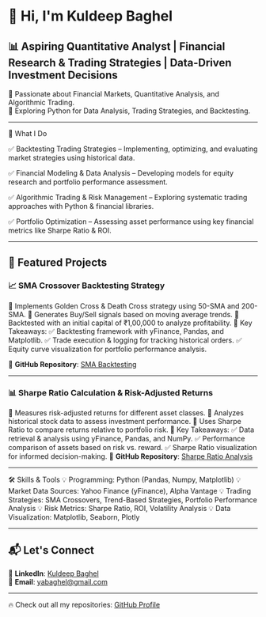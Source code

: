 # 👋 Hi, I'm Kuldeep Baghel  
## 📊 Aspiring Quantitative Analyst | Financial Research & Trading Strategies | Data-Driven Investment Decisions

🔹 Passionate about Financial Markets, Quantitative Analysis, and Algorithmic Trading.  
🔹 Exploring Python for Data Analysis, Trading Strategies, and Backtesting.  

---
🚀 What I Do

✅ Backtesting Trading Strategies – Implementing, optimizing, and evaluating market strategies using historical data.

✅ Financial Modeling & Data Analysis – Developing models for equity research and portfolio performance assessment.

✅ Algorithmic Trading & Risk Management – Exploring systematic trading approaches with Python & financial libraries.

✅ Portfolio Optimization – Assessing asset performance using key financial metrics like Sharpe Ratio & ROI.

---

## 🚀 Featured Projects  

### 📈 SMA Crossover Backtesting Strategy

🔹 Implements Golden Cross & Death Cross strategy using 50-SMA and 200-SMA.
🔹 Generates Buy/Sell signals based on moving average trends.
🔹 Backtested with an initial capital of ₹1,00,000 to analyze profitability.
🔹 Key Takeaways:
    ✅ Backtesting framework with yFinance, Pandas, and Matplotlib.
    ✅ Trade execution & logging for tracking historical orders.
    ✅ Equity curve visualization for portfolio performance analysis.

🔗 **GitHub Repository**: [SMA Backtesting](https://github.com/Kuldeep-Baghel/PythonProjects/tree/main/Project1_%20SMA_Crossover_Backtesting)  

---

### 📊 Sharpe Ratio Calculation & Risk-Adjusted Returns
🔹 Measures risk-adjusted returns for different asset classes.
🔹 Analyzes historical stock data to assess investment performance.
🔹 Uses Sharpe Ratio to compare returns relative to portfolio risk.
🔹 Key Takeaways:
✅ Data retrieval & analysis using yFinance, Pandas, and NumPy.
✅ Performance comparison of assets based on risk vs. reward.
✅ Sharpe Ratio visualization for informed decision-making.
🔗 **GitHub Repository**: [Sharpe Ratio Analysis](https://github.com/Kuldeep-Baghel/PythonProjects/tree/main/Project2_%20Golden_Cross_Backtesting_with_Sharpe_Ratio)  

---
🛠 Skills & Tools
💡 Programming: Python (Pandas, Numpy, Matplotlib)
💡 Market Data Sources: Yahoo Finance (yFinance), Alpha Vantage
💡 Trading Strategies: SMA Crossovers, Trend-Based Strategies, Portfolio Performance Analysis
💡 Risk Metrics: Sharpe Ratio, ROI, Volatility Analysis
💡 Data Visualization: Matplotlib, Seaborn, Plotly

---

## 📬 Let's Connect  
💼 **LinkedIn**: [Kuldeep Baghel](https://www.linkedin.com/in/kuldeepbaghel)  
📧 **Email**: yabaghel@gmail.com  

---

🔥 Check out all my repositories: [GitHub Profile](https://github.com/Yabaghel?tab=repositories)  
